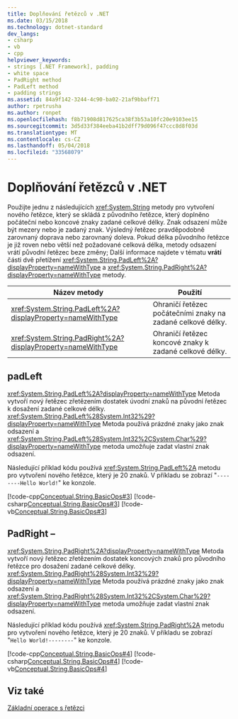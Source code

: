 ```yaml
---
title: Doplňování řetězců v .NET
ms.date: 03/15/2018
ms.technology: dotnet-standard
dev_langs:
- csharp
- vb
- cpp
helpviewer_keywords:
- strings [.NET Framework], padding
- white space
- PadRight method
- PadLeft method
- padding strings
ms.assetid: 84a9f142-3244-4c90-ba02-21af9bbaff71
author: rpetrusha
ms.author: ronpet
ms.openlocfilehash: f8b71908d817625ca38f3b53a10fc20e9103ee15
ms.sourcegitcommit: 3d5d33f384eeba41b2dff79d096f47ccc8d8f03d
ms.translationtype: MT
ms.contentlocale: cs-CZ
ms.lasthandoff: 05/04/2018
ms.locfileid: "33568079"
---
```

# <a name="padding-strings-in-net"></a>Doplňování řetězců v .NET

Použijte jednu z následujících <xref:System.String> metody pro vytvoření nového řetězce, který se skládá z původního řetězce, který doplněno počáteční nebo koncové znaky zadané celkové délky. Znak odsazení může být mezery nebo je zadaný znak. Výsledný řetězec pravděpodobně zarovnaný doprava nebo zarovnaný doleva. Pokud délka původního řetězce je již roven nebo větší než požadované celková délka, metody odsazení vrátí původní řetězec beze změny; Další informace najdete v tématu **vrátí** části dvě přetížení <xref:System.String.PadLeft%2A?displayProperty=nameWithType> a <xref:System.String.PadRight%2A?displayProperty=nameWithType> metody.
  
|Název metody|Použití|  
|-----------------|---------|  
|<xref:System.String.PadLeft%2A?displayProperty=nameWithType>|Ohraničí řetězec počátečními znaky na zadané celkové délky.|  
|<xref:System.String.PadRight%2A?displayProperty=nameWithType>|Ohraničí řetězec koncové znaky k zadané celkové délky.|  
  
## <a name="padleft"></a>padLeft  
 <xref:System.String.PadLeft%2A?displayProperty=nameWithType> Metoda vytvoří nový řetězec zřetězením dostatek úvodní znaků na původní řetězec k dosažení zadané celkové délky. <xref:System.String.PadLeft%28System.Int32%29?displayProperty=nameWithType> Metoda používá prázdné znaky jako znak odsazení a <xref:System.String.PadLeft%28System.Int32%2CSystem.Char%29?displayProperty=nameWithType> metoda umožňuje zadat vlastní znak odsazení.  
  
 Následující příklad kódu používá <xref:System.String.PadLeft%2A> metodu pro vytvoření nového řetězce, který je 20 znaků. V příkladu se zobrazí "`--------Hello World!`" ke konzole.  
  
 [!code-cpp[Conceptual.String.BasicOps#3](../../../samples/snippets/cpp/VS_Snippets_CLR/conceptual.string.basicops/cpp/padding.cpp#3)]
 [!code-csharp[Conceptual.String.BasicOps#3](../../../samples/snippets/csharp/VS_Snippets_CLR/conceptual.string.basicops/cs/padding.cs#3)]
 [!code-vb[Conceptual.String.BasicOps#3](../../../samples/snippets/visualbasic/VS_Snippets_CLR/conceptual.string.basicops/vb/padding.vb#3)]  
  
## <a name="padright"></a>PadRight –  
 <xref:System.String.PadRight%2A?displayProperty=nameWithType> Metoda vytvoří nový řetězec zřetězením dostatek koncových znaků pro původního řetězce pro dosažení zadané celkové délky. <xref:System.String.PadRight%28System.Int32%29?displayProperty=nameWithType> Metoda používá prázdné znaky jako znak odsazení a <xref:System.String.PadRight%28System.Int32%2CSystem.Char%29?displayProperty=nameWithType> metoda umožňuje zadat vlastní znak odsazení.  
  
 Následující příklad kódu používá <xref:System.String.PadRight%2A> metodu pro vytvoření nového řetězce, který je 20 znaků. V příkladu se zobrazí "`Hello World!--------`" ke konzole.  
  
 [!code-cpp[Conceptual.String.BasicOps#4](../../../samples/snippets/cpp/VS_Snippets_CLR/conceptual.string.basicops/cpp/padding.cpp#4)]
 [!code-csharp[Conceptual.String.BasicOps#4](../../../samples/snippets/csharp/VS_Snippets_CLR/conceptual.string.basicops/cs/padding.cs#4)]
 [!code-vb[Conceptual.String.BasicOps#4](../../../samples/snippets/visualbasic/VS_Snippets_CLR/conceptual.string.basicops/vb/padding.vb#4)]  
  
## <a name="see-also"></a>Viz také  
 [Základní operace s řetězci](../../../docs/standard/base-types/basic-string-operations.md)
